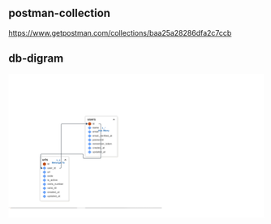 
## postman-collection

https://www.getpostman.com/collections/baa25a28286dfa2c7ccb

## db-digram
![alt text](\db.png)
